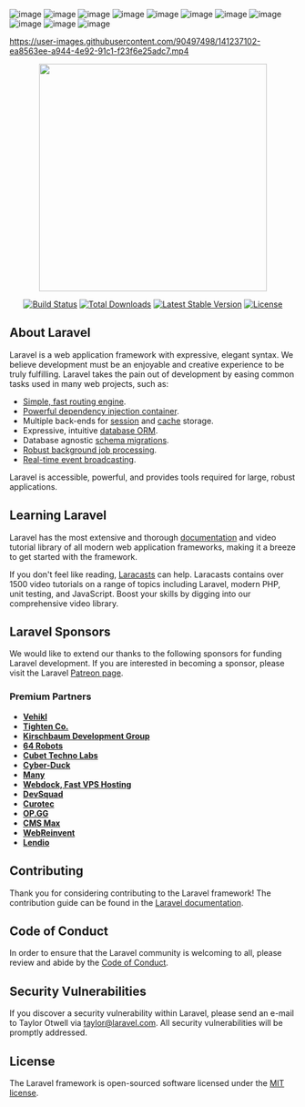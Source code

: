 ![image](https://user-images.githubusercontent.com/90497498/141232092-2e52c0c3-72d7-4829-b08b-9c22ff1bccd7.png)
![image](https://user-images.githubusercontent.com/90497498/141232110-bb6fd0a9-d67d-4373-8f69-365fdb50b91f.png)
![image](https://user-images.githubusercontent.com/90497498/141232219-717ad957-39d3-438a-9c2a-91f3473733e8.png)
![image](https://user-images.githubusercontent.com/90497498/141232233-7d4cb60b-c610-4186-9dfa-b54006fca616.png)
![image](https://user-images.githubusercontent.com/90497498/141232314-cdab5e83-c96d-4cb4-b286-73e4c74bf3c3.png)
![image](https://user-images.githubusercontent.com/90497498/141232334-f572ba93-9d67-46ce-bb34-762ddc304f91.png)
![image](https://user-images.githubusercontent.com/90497498/141233261-14aaff81-50dd-4356-9775-7875578db94e.png)
![image](https://user-images.githubusercontent.com/90497498/141233305-025765e8-1567-48a0-a585-18e217a500ad.png)
![image](https://user-images.githubusercontent.com/90497498/141233338-c6227c68-5676-4623-b310-63b735c2adc6.png)
![image](https://user-images.githubusercontent.com/90497498/141233685-fca770b0-c899-4180-98c2-eb865ea4f8d3.png)
![image](https://user-images.githubusercontent.com/90497498/141233703-ae92f68a-d07d-4c2f-b973-6038f49302b0.png)



https://user-images.githubusercontent.com/90497498/141237102-ea8563ee-a944-4e92-91c1-f23f6e25adc7.mp4



<p align="center"><a href="https://laravel.com" target="_blank"><img src="https://raw.githubusercontent.com/laravel/art/master/logo-lockup/5%20SVG/2%20CMYK/1%20Full%20Color/laravel-logolockup-cmyk-red.svg" width="400"></a></p>

<p align="center">
<a href="https://travis-ci.org/laravel/framework"><img src="https://travis-ci.org/laravel/framework.svg" alt="Build Status"></a>
<a href="https://packagist.org/packages/laravel/framework"><img src="https://img.shields.io/packagist/dt/laravel/framework" alt="Total Downloads"></a>
<a href="https://packagist.org/packages/laravel/framework"><img src="https://img.shields.io/packagist/v/laravel/framework" alt="Latest Stable Version"></a>
<a href="https://packagist.org/packages/laravel/framework"><img src="https://img.shields.io/packagist/l/laravel/framework" alt="License"></a>
</p>

## About Laravel

Laravel is a web application framework with expressive, elegant syntax. We believe development must be an enjoyable and creative experience to be truly fulfilling. Laravel takes the pain out of development by easing common tasks used in many web projects, such as:

- [Simple, fast routing engine](https://laravel.com/docs/routing).
- [Powerful dependency injection container](https://laravel.com/docs/container).
- Multiple back-ends for [session](https://laravel.com/docs/session) and [cache](https://laravel.com/docs/cache) storage.
- Expressive, intuitive [database ORM](https://laravel.com/docs/eloquent).
- Database agnostic [schema migrations](https://laravel.com/docs/migrations).
- [Robust background job processing](https://laravel.com/docs/queues).
- [Real-time event broadcasting](https://laravel.com/docs/broadcasting).

Laravel is accessible, powerful, and provides tools required for large, robust applications.

## Learning Laravel

Laravel has the most extensive and thorough [documentation](https://laravel.com/docs) and video tutorial library of all modern web application frameworks, making it a breeze to get started with the framework.

If you don't feel like reading, [Laracasts](https://laracasts.com) can help. Laracasts contains over 1500 video tutorials on a range of topics including Laravel, modern PHP, unit testing, and JavaScript. Boost your skills by digging into our comprehensive video library.

## Laravel Sponsors

We would like to extend our thanks to the following sponsors for funding Laravel development. If you are interested in becoming a sponsor, please visit the Laravel [Patreon page](https://patreon.com/taylorotwell).

### Premium Partners

- **[Vehikl](https://vehikl.com/)**
- **[Tighten Co.](https://tighten.co)**
- **[Kirschbaum Development Group](https://kirschbaumdevelopment.com)**
- **[64 Robots](https://64robots.com)**
- **[Cubet Techno Labs](https://cubettech.com)**
- **[Cyber-Duck](https://cyber-duck.co.uk)**
- **[Many](https://www.many.co.uk)**
- **[Webdock, Fast VPS Hosting](https://www.webdock.io/en)**
- **[DevSquad](https://devsquad.com)**
- **[Curotec](https://www.curotec.com/services/technologies/laravel/)**
- **[OP.GG](https://op.gg)**
- **[CMS Max](https://www.cmsmax.com/)**
- **[WebReinvent](https://webreinvent.com/?utm_source=laravel&utm_medium=github&utm_campaign=patreon-sponsors)**
- **[Lendio](https://lendio.com)**

## Contributing

Thank you for considering contributing to the Laravel framework! The contribution guide can be found in the [Laravel documentation](https://laravel.com/docs/contributions).

## Code of Conduct

In order to ensure that the Laravel community is welcoming to all, please review and abide by the [Code of Conduct](https://laravel.com/docs/contributions#code-of-conduct).

## Security Vulnerabilities

If you discover a security vulnerability within Laravel, please send an e-mail to Taylor Otwell via [taylor@laravel.com](mailto:taylor@laravel.com). All security vulnerabilities will be promptly addressed.

## License

The Laravel framework is open-sourced software licensed under the [MIT license](https://opensource.org/licenses/MIT).
